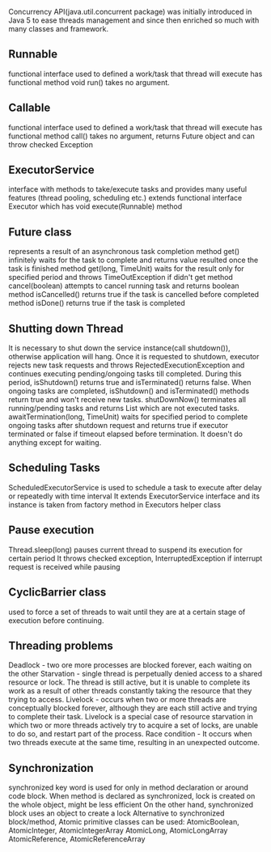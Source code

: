 Concurrency API(java.util.concurrent package) was initially introduced in Java 5 
to ease threads management and since then enriched so much with many classes and framework.  

Runnable 
----
functional interface used to defined a work/task that thread will execute 
has functional method void run() takes no argument.

Callable
----
functional interface used to defined a work/task that thread will execute 
has functional method call() takes no argument, returns Future object and can throw checked Exception

ExecutorService
----
interface with methods to take/execute tasks and provides many useful features (thread pooling, scheduling etc.)
extends functional interface Executor which has void execute(Runnable) method

Future class
----
represents a result of an asynchronous task completion
method get() infinitely waits for the task to complete and returns value resulted once the task is finished
method get(long, TimeUnit) waits for the result only for specified period and throws TimeOutException if didn't get
method cancel(boolean) attempts to cancel running task and returns boolean
method isCancelled() returns true if the task is cancelled before completed 
method isDone() returns true if the task is completed 

Shutting down Thread
----
It is necessary to shut down the service instance(call shutdown()), otherwise application will hang.
Once it is requested to shutdown, executor rejects new task requests and throws RejectedExecutionException and 
continues executing pending/ongoing tasks till completed. During this period, isShutdown() returns true and isTerminated()
 returns false. When ongoing tasks are completed, isShutdown() and isTerminated() methods return true and won't receive new tasks.
 shutDownNow() terminates all running/pending tasks and returns List<Runnable> which are not executed tasks.
 awaitTermination(long, TimeUnit) waits for specified period to complete ongoing tasks after shutdown request and returns
 true if executor terminated or false if timeout elapsed before termination. It doesn't do anything except for waiting.  
   
Scheduling Tasks
---
ScheduledExecutorService is used to schedule a task to execute after delay or repeatedly with time interval
It extends ExecutorService interface and its instance is taken from factory method in Executors helper class


Pause execution
----
Thread.sleep(long) pauses current thread to suspend its execution for certain period
It throws checked exception, InterruptedException if interrupt request is received while pausing

CyclicBarrier class 
---
used to force a set of threads to wait until they are at a certain stage of execution before continuing.

Threading problems
---
 Deadlock - two ore more processes are blocked forever, each waiting on the other
 Starvation - single thread is perpetually denied access to a shared resource or lock. 
              The thread is still active, but it is unable to complete its work as a result of other
              threads constantly taking the resource that they trying to access.
 Livelock - occurs when two or more threads are conceptually blocked forever, although they
            are each still active and trying to complete their task. Livelock is a special case of resource
            starvation in which two or more threads actively try to acquire a set of locks, are unable to
            do so, and restart part of the process.
 Race condition - It occurs when two threads execute at the same time, resulting in an unexpected outcome. 

 
Synchronization
---
synchronized key word is used for only in method declaration or around code block. 
When method is declared as synchronized, lock is created on the whole object, might be less efficient 
On the other hand, synchronized block uses an object to create a lock
Alternative to synchronized block/method, Atomic primitive classes can be used: 
AtomicBoolean, 
AtomicInteger, AtomicIntegerArray 
AtomicLong, AtomicLongArray
AtomicReference, AtomicReferenceArray 
  
